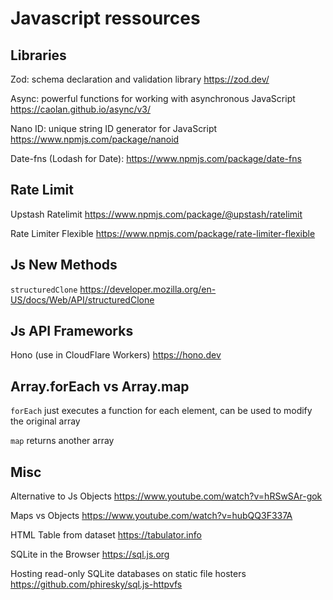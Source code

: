 # Javascript ressources


## Libraries

Zod: schema declaration and validation library https://zod.dev/

Async: powerful functions for working with asynchronous JavaScript https://caolan.github.io/async/v3/

Nano ID: unique string ID generator for JavaScript https://www.npmjs.com/package/nanoid

Date-fns (Lodash for Date): https://www.npmjs.com/package/date-fns


## Rate Limit

Upstash Ratelimit https://www.npmjs.com/package/@upstash/ratelimit

Rate Limiter Flexible https://www.npmjs.com/package/rate-limiter-flexible


## Js New Methods

```structuredClone```  https://developer.mozilla.org/en-US/docs/Web/API/structuredClone


## Js API Frameworks

Hono (use in CloudFlare Workers) https://hono.dev


## Array.forEach vs Array.map

```forEach``` just executes a function for each element, can be used to modify the original array

```map``` returns another array



## Misc

Alternative to Js Objects https://www.youtube.com/watch?v=hRSwSAr-gok

Maps vs Objects https://www.youtube.com/watch?v=hubQQ3F337A

HTML Table from dataset https://tabulator.info

SQLite in the Browser https://sql.js.org

Hosting read-only SQLite databases on static file hosters https://github.com/phiresky/sql.js-httpvfs



